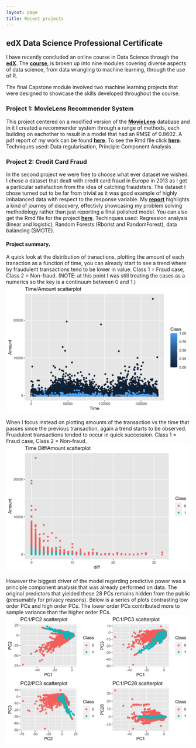 ```yaml
---
layout: page
title: Recent projects
---
```


## edX Data Science Professional Certificate
I have recently concluded an online course in Data Science through the **[edX](https://courses.edx.org/dashboard)**. The **[course](https://courses.edx.org/dashboard/programs/3c32e3e0-b6fe-4ee4-bd4f-210c6339e074/)**, is broken up into nine modules covering diverse aspects of data science, from data wrangling to machine learning, through the use of R. 

The final Capstone module involved two machine learning projects that were designed to showcase the skills developed throughout the course. 

### Project 1: MovieLens Recommender System
This project centered on a modified version of the **[MovieLens](https://grouplens.org/datasets/movielens/)** database and in it I created a recommender system through a range of methods, each building on eachother to result in a model that had an RMSE of 0.8602. A pdf report of my work can be found **[here](/pdfs/200328_Capstone_sub.pdf)**. To see the Rmd file click **[here](/pdfs/200328_Capstone_sub.Rmd)**. Techniques used: Data regularisation, Principle Component Analysis

### Project 2: Credit Card Fraud
In the second project we were free to choose what ever dataset we wished. I chose a dataset that dealt with credit card fraud in Europe in 2013 as I get a particular satisfaction from the idea of catching fraudsters. The dataset I chose turned out to be far from trivial as it was good example of highly imbalanced data with respect to the response variable. My **[report](/pdfs/200529_creditcard3.pdf)** highlights a kind of journey of discovery, effectivly showcasing my problem solving methodology rather than just reporting a final polished model. You can also get the Rmd file for the project **[here](/pdfs/200529_creditcard3.Rmd)**. Techinques used: Regression analysis (linear and logistic), Random Forests (Rborist and RandomForest), data balancing (SMOTE). 

#### Project summary.

A quick look at the distribution of tranactions, plotting the amount of each tranaction as a function of time, you can already start to see a trend where by fraudulent transactions tend to be lower in value. Class 1 = Fraud case, Class 2 = Non-fraud. (NOTE: at this point I was still treating the cases as a numerics so the key is a continuum between 0 and 1.)
<img src="./images/temp.png" width="800" />


When I focus instead on plotting amounts of the transaction vs the time that passes since the previous transaction, again a trend starts to be observed. Fruadulent transactions tended to occur in quick succession. Class 1 = Fraud case, Class 2 = Non-fraud.  
<img src="./images/temp2.png" width="800" />

However the biggest driver of the model regarding predictive power was a principle component analysis that was already performed on data. The original predictors that yielded these 28 PCs remains hidden from the public (presumably for privacy reasons). Below is a series of plots contrasting low order PCs and high order PCs. The lower order PCs contributed more to sample variance than the higher order PCs. 
<img src="./images/temp3.png" width="800" />




